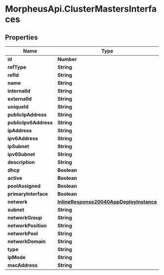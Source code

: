 # MorpheusApi.ClusterMastersInterfaces

## Properties

Name | Type | Description | Notes
------------ | ------------- | ------------- | -------------
**id** | **Number** |  | [optional] 
**refType** | **String** |  | [optional] 
**refId** | **String** |  | [optional] 
**name** | **String** |  | [optional] 
**internalId** | **String** |  | [optional] 
**externalId** | **String** |  | [optional] 
**uniqueId** | **String** |  | [optional] 
**publicIpAddress** | **String** |  | [optional] 
**publicIpv6Address** | **String** |  | [optional] 
**ipAddress** | **String** |  | [optional] 
**ipv6Address** | **String** |  | [optional] 
**ipSubnet** | **String** |  | [optional] 
**ipv6Subnet** | **String** |  | [optional] 
**description** | **String** |  | [optional] 
**dhcp** | **Boolean** |  | [optional] 
**active** | **Boolean** |  | [optional] 
**poolAssigned** | **Boolean** |  | [optional] 
**primaryInterface** | **Boolean** |  | [optional] 
**network** | [**InlineResponse20040AppDeployInstance**](InlineResponse20040AppDeployInstance.md) |  | [optional] 
**subnet** | **String** |  | [optional] 
**networkGroup** | **String** |  | [optional] 
**networkPosition** | **String** |  | [optional] 
**networkPool** | **String** |  | [optional] 
**networkDomain** | **String** |  | [optional] 
**type** | **String** |  | [optional] 
**ipMode** | **String** |  | [optional] 
**macAddress** | **String** |  | [optional] 


